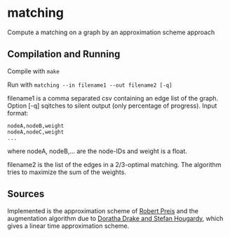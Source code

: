 # matching
Compute a matching on a graph by an approximation scheme approach

## Compilation and Running
Compile with
`make`

Run with
`matching --in filename1 --out filename2 [-q]`

filename1 is a comma separated csv containing an edge list of the graph. Option [-q] sqitches to silent output (only percentage of progress). Input format:

`nodeA,nodeB,weight`  
`nodeA,nodeC,weight`  
`...`  

where nodeA, nodeB,... are the node-IDs and weight is a float.

filename2 is the list of the edges in a 2/3-optimal matching. The algorithm tries to maximize the sum of the weights.

## Sources
Implemented is the approximation scheme of [Robert Preis](https://link.springer.com/chapter/10.1007%2F3-540-49116-3_24) and the augmentation algorithm due to [Doratha Drake and Stefan Hougardy](https://link.springer.com/chapter/10.1007/978-3-540-45198-3_2), which gives a linear time approximation scheme.
